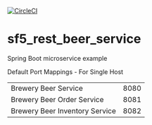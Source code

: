 [![CircleCI](https://circleci.com/gh/dlesniewska/sf5_rest_beer_service.svg?style=svg)](htt</td><td>ps://circleci.com/gh/dlesniewska/sf5_rest_beer_service)
# sf5_rest_beer_service
Spring Boot microservice example

Default Port Mappings - For Single Host
<table>
    <tr><td>Brewery Beer Service</td><td>8080</td></tr>
    <tr><td>Brewery Beer Order Service</td><td>8081</td></tr>
    <tr><td>Brewery Beer Inventory Service</td><td>8082</td></tr>
</table>